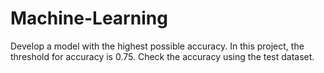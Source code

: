 # Machine-Learning
Develop a model with the highest possible accuracy. In this project, the threshold for accuracy is 0.75. Check the accuracy using the test dataset.
